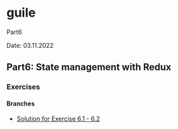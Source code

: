 # guile
Part6

Date: 03.11.2022

## Part6: State management with Redux

### Exercises

#### Branches

- [Solution for Exercise 6.1 - 6.2](https://github.com/aiotrope/guile/tree/6.1/unicafe-redux)
